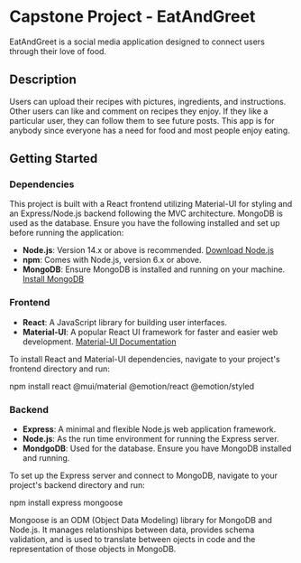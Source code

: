 # Capstone Project - EatAndGreet

EatAndGreet is a social media application designed to connect users through their love of food.

## Description

Users can upload their recipes with pictures, ingredients, and instructions. Other users can like and comment on recipes they enjoy. If they like a particular user, they can follow them to see future posts. This app is for anybody since everyone has a need for food and most people enjoy eating.

## Getting Started

### Dependencies

This project is built with a React frontend utilizing Material-UI for styling and an Express/Node.js backend following the MVC architecture. MongoDB is used as the database. Ensure you have the following installed and set up before running the application:

- **Node.js**: Version 14.x or above is recommended. [Download Node.js](https://nodejs.org/en/)
- **npm**: Comes with Node.js, version 6.x or above.
- **MongoDB**: Ensure MongoDB is installed and running on your machine. [Install MongoDB](https://www.mongodb.com/)

### Frontend

- **React**: A JavaScript library for building user interfaces.
- **Material-UI**: A popular React UI framework for faster and easier web development. [Material-UI Documentation](https://mui.com/)

To install React and Material-UI dependencies, navigate to your project's frontend directory and run:

npm install react @mui/material @emotion/react @emotion/styled

### Backend

- **Express**: A minimal and flexible Node.js web application framework.
- **Node.js**: As the run time environment for running the Express server.
- **MondgoDB**: Used for the database.  Ensure you have MongoDB installed and running.

To set up the Express server and connect to MongoDB, navigate to your project's backend directory and run:

npm install express mongoose

Mongoose is an ODM (Object Data Modeling) library for MongoDB and Node.js.  It manages relationships between
data, provides schema validation, and is used to translate between ojects in code and the representation of those objects
in MongoDB.
